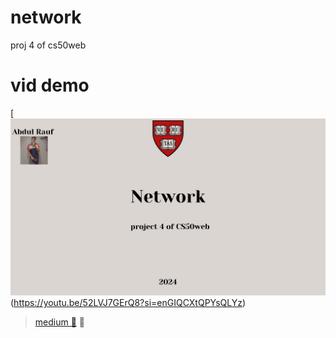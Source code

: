# network
 proj 4 of cs50web    

 # vid demo
[![Watch the video](https://github.com/Raufjatoi/network/blob/main/network.png)(https://youtu.be/52LVJ7GErQ8?si=enGIQCXtQPYsQLYz)         
      
       
  



 >[medium 📃](https://medium.com/@raufpokemon00/network-project-4-of-cs50web-baa0ecaa8b18)  🥸
